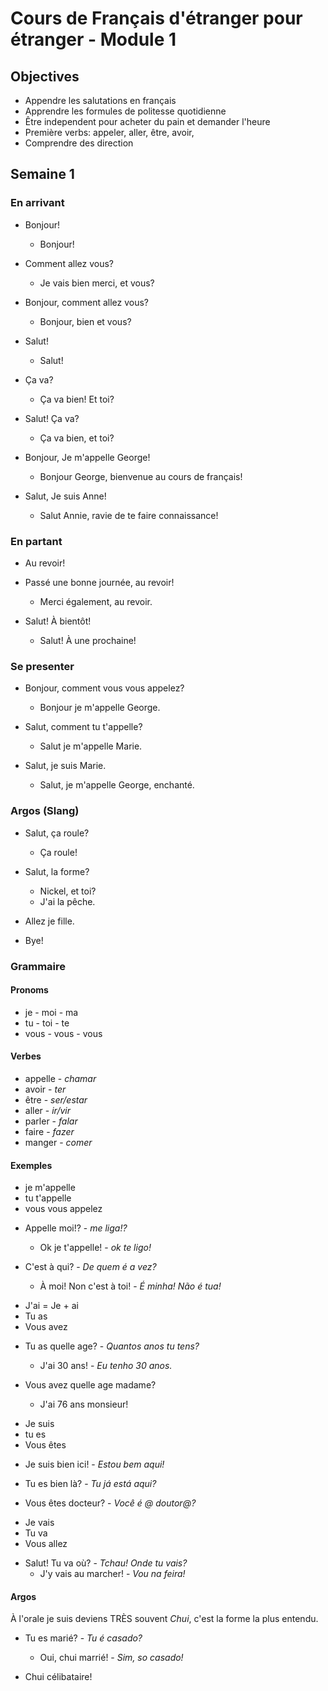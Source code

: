 
# Cours de Français d'étranger pour étranger - Module 1

## Objectives

* Appendre les salutations en français
* Apprendre les formules de politesse quotidienne
* Être independent pour acheter du pain et demander l'heure
* Première verbs: appeler, aller, être, avoir,
* Comprendre des direction

## Semaine 1

### En arrivant

- Bonjour!
  - Bonjour!

- Comment allez vous?
  - Je vais bien merci, et vous?

- Bonjour, comment allez vous?
  - Bonjour, bien et vous?
  
- Salut!
  - Salut!

- Ça va?
  - Ça va bien! Et toi?

- Salut! Ça va?
  - Ça va bien, et toi?
  
- Bonjour, Je m'appelle George!
  - Bonjour George, bienvenue au cours de français!

- Salut, Je suis Anne!
  - Salut Annie, ravie de te faire connaissance!

### En partant

- Au revoir!

- Passé une bonne journée, au revoir!
  - Merci également, au revoir.

- Salut! À bientôt!
  - Salut! À une prochaine!


### Se presenter

- Bonjour, comment vous vous appelez?
  - Bonjour je m'appelle George.

- Salut, comment tu t'appelle?
  - Salut je m'appelle Marie.

- Salut, je suis Marie.
  - Salut, je m'appelle George, enchanté.

### Argos (Slang)

- Salut, ça roule?
  - Ça roule!

- Salut, la forme?
  - Nickel, et toi?
  - J'ai la pêche.

- Allez je fille.

- Bye!  
  
### Grammaire

#### Pronoms

* je - moi - ma
* tu - toi - te
* vous - vous - vous

#### Verbes

* appelle - *chamar*
* avoir - *ter*
* être - *ser/estar*
* aller - *ir/vir*
* parler - *falar*
* faire - *fazer*
* manger - *comer*

#### Exemples

* je m'appelle
* tu t'appelle
* vous vous appelez

- Appelle moi!? - *me liga!?*
  - Ok je t'appelle! - *ok te ligo!*

- C'est à qui? - *De quem é a vez?*
  - À moi! Non c'est à toi! - *É minha! Não é tua!*

* J'ai = Je + ai
* Tu as
* Vous avez

- Tu as quelle age? - *Quantos anos tu tens?*
  - J'ai 30 ans! - *Eu tenho 30 anos.*

- Vous avez quelle age madame?
  - J'ai 76 ans monsieur!

* Je suis
* tu es
* Vous êtes

- Je suis bien ici! - *Estou bem aqui!*

- Tu es bien là? - *Tu já está aqui?*

- Vous êtes docteur? - *Você é @ doutor@?*

* Je vais
* Tu va
* Vous allez

- Salut! Tu va où? - *Tchau! Onde tu vais?*
  - J'y vais au marcher! - *Vou na feira!*


#### Argos

À l'orale je suis deviens TRÈS souvent *Chui*, c'est 
la forme la plus entendu.


- Tu es marié? - *Tu é casado?*
  - Oui, chui marrié! - *Sim, so casado!*

- Chui célibataire!